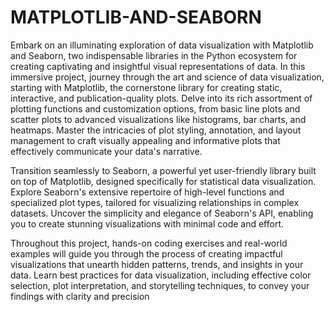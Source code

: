 # MATPLOTLIB-AND-SEABORN
Embark on an illuminating exploration of data visualization with Matplotlib and Seaborn, two indispensable libraries in the Python ecosystem for creating captivating and insightful visual representations of data.
In this immersive project, journey through the art and science of data visualization, starting with Matplotlib, the cornerstone library for creating static, interactive, and publication-quality plots. Delve into its rich assortment of plotting functions and customization options, from basic line plots and scatter plots to advanced visualizations like histograms, bar charts, and heatmaps. Master the intricacies of plot styling, annotation, and layout management to craft visually appealing and informative plots that effectively communicate your data's narrative.

Transition seamlessly to Seaborn, a powerful yet user-friendly library built on top of Matplotlib, designed specifically for statistical data visualization. Explore Seaborn's extensive repertoire of high-level functions and specialized plot types, tailored for visualizing relationships in complex datasets. Uncover the simplicity and elegance of Seaborn's API, enabling you to create stunning visualizations with minimal code and effort.

Throughout this project, hands-on coding exercises and real-world examples will guide you through the process of creating impactful visualizations that unearth hidden patterns, trends, and insights in your data. Learn best practices for data visualization, including effective color selection, plot interpretation, and storytelling techniques, to convey your findings with clarity and precision
